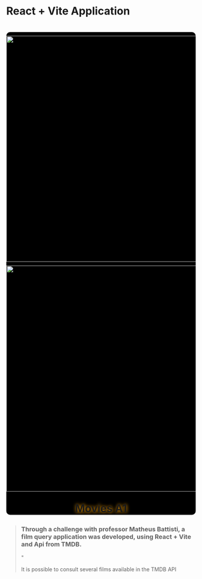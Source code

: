 # React + Vite Application

<h1 align="center" style="text-align: center; background-color: #000; border-radius: 10px">  
    <img src = "https://github.com/ThiagoMdO/moveis_a1_react/assets/128644651/6dd3043c-c037-4aa4-a287-fb00a19566d1" style="margin-top: 10px; height: 600px; width: 1200px ">
    <img src = "https://github.com/ThiagoMdO/moveis_a1_react/assets/128644651/3c421558-7029-42a3-acac-ec2dfebe91ce" style="margin-top: 10px; height: 600px; width: 1200px ">
    <p style="text-shadow : 1px 1px 10px orange">Movies A1</p>
</h1>

> ### Through a challenge with professor Matheus Battisti, a film query application was developed, using React + Vite and Api from TMDB.
>"
>
> It is possible to consult several films available in the TMDB API
